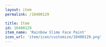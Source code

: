```yaml
---
layout: item
permalink: /10400129

title: Item
id: 10400129
item_name: 'Rainbow Slime Face Paint'
icon_url: 'item/icon/customize/10400129.png'
---
```


